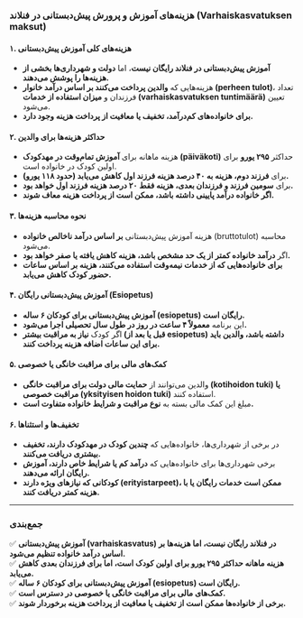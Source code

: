 ### **هزینه‌های آموزش و پرورش پیش‌دبستانی در فنلاند (Varhaiskasvatuksen maksut)**  

#### **۱. هزینه‌های کلی آموزش پیش‌دبستانی**  
- **آموزش پیش‌دبستانی در فنلاند رایگان نیست**، اما **دولت و شهرداری‌ها بخشی از هزینه‌ها را پوشش می‌دهند.**  
- هزینه‌هایی که **والدین پرداخت می‌کنند بر اساس درآمد خانوار (perheen tulot)**، تعداد فرزندان و **میزان استفاده از خدمات (varhaiskasvatuksen tuntimäärä)** تعیین می‌شود.  
- **برای خانواده‌های کم‌درآمد، تخفیف یا معافیت از پرداخت هزینه وجود دارد.**  

#### **۲. حداکثر هزینه‌ها برای والدین**  
- هزینه ماهانه برای **آموزش تمام‌وقت در مهدکودک (päiväkoti)** حداکثر **۲۹۵ یورو** برای اولین کودک در خانواده است.  
- برای **فرزند دوم، هزینه به ۴۰ درصد هزینه فرزند اول کاهش می‌یابد (حدود ۱۱۸ یورو).**  
- برای **سومین فرزند و فرزندان بعدی، هزینه فقط ۲۰ درصد هزینه فرزند اول خواهد بود.**  
- **اگر خانواده درآمد پایینی داشته باشد، ممکن است از پرداخت هزینه معاف شوند.**  

#### **۳. نحوه محاسبه هزینه‌ها**  
- هزینه آموزش پیش‌دبستانی **بر اساس درآمد ناخالص خانواده** (bruttotulot) محاسبه می‌شود.  
- اگر **درآمد خانواده کمتر از یک حد مشخص باشد، هزینه کاهش یافته یا صفر خواهد بود.**  
- **برای خانواده‌هایی که از خدمات نیمه‌وقت استفاده می‌کنند، هزینه بر اساس ساعات حضور کودک کاهش می‌یابد.**  

#### **۴. آموزش پیش‌دبستانی رایگان (Esiopetus)**  
- **آموزش پیش‌دبستانی برای کودکان ۶ ساله (esiopetus) رایگان است.**  
- این برنامه **معمولاً ۴ ساعت در روز در طول سال تحصیلی اجرا می‌شود.**  
- اگر کودک **نیاز به مراقبت بیشتر (قبل یا بعد از esiopetus) داشته باشد، والدین باید برای این ساعات اضافه هزینه پرداخت کنند.**  

#### **۵. کمک‌های مالی برای مراقبت خانگی یا خصوصی**  
- والدین می‌توانند از **حمایت مالی دولت برای مراقبت خانگی (kotihoidon tuki) یا مراقبت خصوصی (yksityisen hoidon tuki)** استفاده کنند.  
- مبلغ این کمک مالی بسته به **نوع مراقبت و شرایط خانواده متفاوت است.**  

#### **۶. تخفیف‌ها و استثناها**  
- در برخی از شهرداری‌ها، خانواده‌هایی که **چندین کودک در مهدکودک دارند، تخفیف بیشتری دریافت می‌کنند.**  
- برخی شهرداری‌ها برای خانواده‌هایی که **درآمد کم یا شرایط خاص دارند، آموزش رایگان ارائه می‌دهند.**  
- **کودکانی که نیازهای ویژه دارند (erityistarpeet)، ممکن است خدمات رایگان یا با هزینه کمتر دریافت کنند.**  

---

### **جمع‌بندی**  
✅ **آموزش پیش‌دبستانی (varhaiskasvatus) در فنلاند رایگان نیست، اما هزینه‌ها بر اساس درآمد خانواده تنظیم می‌شود.**  
✅ **هزینه ماهانه حداکثر ۲۹۵ یورو برای اولین کودک است، اما برای فرزندان بعدی کاهش می‌یابد.**  
✅ **آموزش پیش‌دبستانی برای کودکان ۶ ساله (esiopetus) رایگان است.**  
✅ **کمک‌های مالی برای مراقبت خانگی یا خصوصی در دسترس است.**  
✅ **برخی از خانواده‌ها ممکن است از تخفیف یا معافیت از پرداخت هزینه برخوردار شوند.**